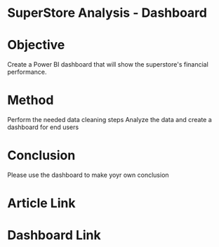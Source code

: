 # SuperStore Analysis - Dashboard

# Objective
Create a Power BI dashboard that will show the superstore's financial performance.

# Method
Perform the needed data cleaning steps
Analyze the data and create a dashboard for end users

# Conclusion
Please use the dashboard to make yoyr own conclusion

# Article Link

# Dashboard Link
